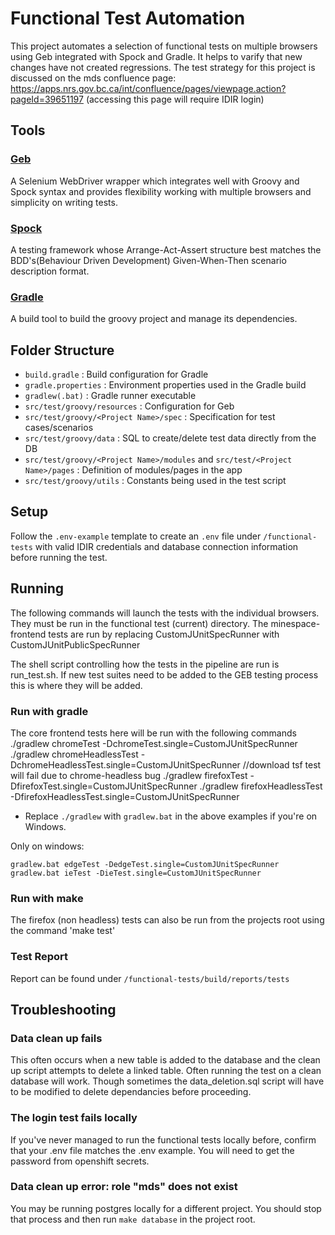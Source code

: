 # Functional Test Automation

This project automates a selection of functional tests on multiple browsers
using Geb integrated with Spock and Gradle. It helps to varify that new changes
have not created regressions. The test strategy for this project is discussed on
the mds confluence page:
https://apps.nrs.gov.bc.ca/int/confluence/pages/viewpage.action?pageId=39651197
(accessing this page will require IDIR login)

<a name="tools"></a>

## Tools

### [Geb](http://www.gebish.org/manual/current/)

A Selenium WebDriver wrapper which integrates well with Groovy and Spock syntax
and provides flexibility working with multiple browsers and simplicity on
writing tests.

### [Spock](http://spockframework.org/)

A testing framework whose Arrange-Act-Assert structure best matches the
BDD's(Behaviour Driven Development) Given-When-Then scenario description
format.

### [Gradle](https://gradle.org/)

A build tool to build the groovy project and manage its dependencies.

<a name="folder-structure"></a>

## Folder Structure

- `build.gradle` : Build configuration for Gradle
- `gradle.properties` : Environment properties used in the Gradle build
- `gradlew(.bat)` : Gradle runner executable
- `src/test/groovy/resources` : Configuration for Geb
- `src/test/groovy/<Project Name>/spec` : Specification for test cases/scenarios
- `src/test/groovy/data` : SQL to create/delete test data directly from the DB
- `src/test/groovy/<Project Name>/modules` and `src/test/<Project Name>/pages` : Definition of modules/pages in the app
- `src/test/groovy/utils` : Constants being used in the test script

<a name="environment-setup"></a>

## Setup

Follow the `.env-example` template to create an `.env` file under
`/functional-tests` with valid IDIR credentials and database connection
information before running the test.

<a name="running"></a>

## Running

The following commands will launch the tests with the individual browsers.
They must be run in the functional test (current) directory.
The minespace-frontend tests are run by replacing CustomJUnitSpecRunner with CustomJUnitPublicSpecRunner

The shell script controlling how the tests in the pipeline are run is
run_test.sh. If new test suites need to be added to the GEB testing process
this is where they will be added.

### Run with gradle

The core frontend tests here will be run with the following commands
./gradlew chromeTest -DchromeTest.single=CustomJUnitSpecRunner
./gradlew chromeHeadlessTest -DchromeHeadlessTest.single=CustomJUnitSpecRunner //download tsf test will fail due to chrome-headless bug
./gradlew firefoxTest -DfirefoxTest.single=CustomJUnitSpecRunner
./gradlew firefoxHeadlessTest -DfirefoxHeadlessTest.single=CustomJUnitSpecRunner

- Replace `./gradlew` with `gradlew.bat` in the above examples if you're on Windows.

Only on windows:

    gradlew.bat edgeTest -DedgeTest.single=CustomJUnitSpecRunner
    gradlew.bat ieTest -DieTest.single=CustomJUnitSpecRunner

### Run with make

The firefox (non headless) tests can also be run from the projects root using the command 'make test'

### Test Report

Report can be found under `/functional-tests/build/reports/tests`

<a name="troubleshooting"></a>

## Troubleshooting

### Data clean up fails

This often occurs when a new table is added to the database and the clean up
script attempts to delete a linked table. Often running the test on a clean
database will work. Though sometimes the data_deletion.sql script will have to
be modified to delete dependancies before proceeding.

### The login test fails locally

If you've never managed to run the functional tests locally before, confirm
that your .env file matches the .env example.  You will need to get the
password from openshift secrets.

### Data clean up error: role "mds" does not exist

You may be running postgres locally for a different project. You should
stop that process and then run `make database` in the project root.
